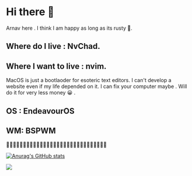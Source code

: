 # Hi there 👋
Arnav here .
I think I am happy as long as its rusty 🦀.
## Where do I live : NvChad.
## Where I want to live : nvim.
MacOS is just a bootlaoder for esoteric text editors.
I can't develop a website even if my life depended on it.
I can fix your computer maybe . Will do it for very less money 😀 .
## OS : EndeavourOS 
## WM: BSPWM
🍦🍦🍦🍦🍦🍦🍦🍦🍦🍦🍦🍦🍦🍦🍦🍦🍦🍦🍦🍦🍦🍦🍦🍦🍦🍦🍦🍦🍦🍦
<!--
**xerexcoded/xerexcoded** is a ✨ _special_ ✨ repository because its `README.md` (this file) appears on your GitHub profile.

Here are some ideas to get you started:

- 🔭 I’m currently working on ...
- 🌱 I’m currently learning ...
- 👯 I’m looking to collaborate on ...
- 🤔 I’m looking for help with ...
- 💬 Ask me about ...
- 📫 How to reach me: ...
- 😄 Pronouns: ...
- ⚡ Fun fact: ...
-->
[![Anurag's GitHub stats](https://github-readme-stats.vercel.app/api?username=xerexcoded&show_icons=true&theme=gruvbox)](https://github.com/anuraghazra/github-readme-stats)




![](https://media.giphy.com/media/fSvqyvXn1M3btN8sDh/giphy.gif)

